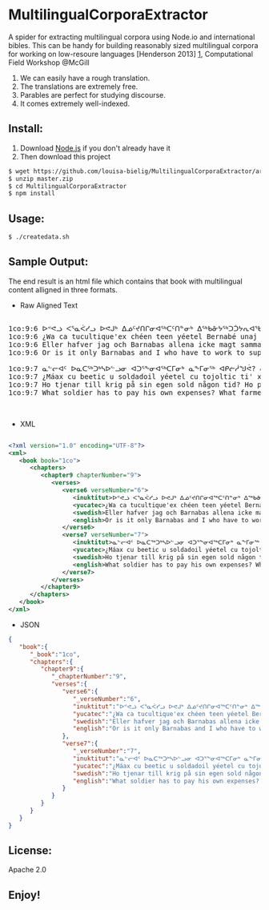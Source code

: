 MultilingualCorporaExtractor
============================

A spider for extracting multilingual corpora using Node.io and international bibles. This can be handy for building reasonably sized multilingual corpora for working on low-resoure languages [Henderson 2013] [1], Computational Field Workshop @McGill

1. We can easily have a rough translation.
2. The translations are extremely free.
3. Parables are perfect for studying discourse.
4. It comes extremely well-indexed.


Install:
--------

1. Download [Node.js](http://nodejs.org/) if you don't already have it
2. Then download this project

```bash
$ wget https://github.com/louisa-bielig/MultilingualCorporaExtractor/archive/master.zip
$ unzip master.zip
$ cd MultilingualCorporaExtractor
$ npm install 
```


Usage: 
------

```bash
$ ./createdata.sh

```


Sample Output:
--------------

The end result is an html file which contains that book with multilingual content alligned in three formats.  

* Raw Aligned Text

<pre>

1co:9:6 ᐅᕝᕙᓘ ᐸᕐᓇᐹᓯᓗ ᐅᕙᒍᒃ ᐃᓅᑦᔪᑎᒋᓂᐊᖅᑕᑦᑎᓐᓂᒃ ᐃᖅᑲᓁᔭᖅᑐᑑᔭᕆᐊᖃᖅᐱᓅᒃ? 
1co:9:6 ¿Wa ca tucultique'ex chéen teen yéetel Bernabé unaj c meyaj yéetel áakab? 
1co:9:6 Eller hafver jag och Barnabas allena icke magt sammaledes göra? 
1co:9:6 Or is it only Barnabas and I who have to work to support ourselves?

1co:9:7 ᓇᓪᓕᐊᑦ ᐅᓇᑕᖅᑐᒃᓴᐅᓪᓗᓂ ᐊᑐᕐᖕᓂᐊᖅᑕᒥᓂᒃ ᓇᖕᒥᓂᖅ ᐊᑭᓖᓲᖑᕚ? ᓇᓪᓕᐊᑦ ᕔᓂᒃᓴᓂᒃ ᑲᓐᖓᖅᓱᓚᐅᖅᑕᒥᓂᒃ ᐱᕈᖅᓰᕕᖁᑎᒥᓂᑦ ᐱᕈᖅᑐᓂᒃ ᓂᕆᕙᓐᖏᓛᖅ? ᓇᓪᓕᐊᓪᓗ ᐆᒪᔪᓂᒃ ᑲᒪᔨᐅᔪᖅ ᐆᒪᔪᖁᑎᒥ ᐃᒻᒧᖏᓐᓂᒃ ᐃᒻᒧᒃᑖᖅᕕᖃᖅᐸᓐᖏᓛᖅ?
1co:9:7 ¿Máax cu beetic u soldadoil yéetel cu tojoltic ti' xan ba'ax cu xupic? ¿Máax cu pakic uva cu dzo'ocole' ma' tu jaantic u yich? ¿Máax cu canantic j tamano'ob cu dzo'ocole' ma' tu yukik u kaab u yiim le j tamano'obo'? 
1co:9:7 Ho tjenar till krig på sin egen sold någon tid? Ho planterar en vingård, och icke äter af hans frukt? Eller ho vaktar en hjord, och äter icke af hjordsens mjölk? 
1co:9:7 What soldier has to pay his own expenses? What farmer plants a vineyard and doesn’t have the right to eat some of its fruit? What shepherd cares for a flock of sheep and isn’t allowed to drink some of the milk? 


</pre>

* XML

```xml

<?xml version="1.0" encoding="UTF-8"?>
<xml>
   <book book="1co">
      <chapters>
         <chapter9 chapterNumber="9">
            <verses>
               <verse6 verseNumber="6">
                  <inuktitut>ᐅᕝᕙᓘ ᐸᕐᓇᐹᓯᓗ ᐅᕙᒍᒃ ᐃᓅᑦᔪᑎᒋᓂᐊᖅᑕᑦᑎᓐᓂᒃ ᐃᖅᑲᓁᔭᖅᑐᑑᔭᕆᐊᖃᖅᐱᓅᒃ?</inuktitut>
                  <yucatec>¿Wa ca tucultique'ex chéen teen yéetel Bernabé unaj c meyaj yéetel áakab?</yucatec>
                  <swedish>Eller hafver jag och Barnabas allena icke magt sammaledes göra?</swedish>
                  <english>Or is it only Barnabas and I who have to work to support ourselves?</english>
               </verse6>
               <verse7 verseNumber="7">
                  <inuktitut>ᓇᓪᓕᐊᑦ ᐅᓇᑕᖅᑐᒃᓴᐅᓪᓗᓂ ᐊᑐᕐᖕᓂᐊᖅᑕᒥᓂᒃ ᓇᖕᒥᓂᖅ ᐊᑭᓖᓲᖑᕚ? ᓇᓪᓕᐊᑦ ᕔᓂᒃᓴᓂᒃ ᑲᓐᖓᖅᓱᓚᐅᖅᑕᒥᓂᒃ ᐱᕈᖅᓰᕕᖁᑎᒥᓂᑦ ᐱᕈᖅᑐᓂᒃ ᓂᕆᕙᓐᖏᓛᖅ? ᓇᓪᓕᐊᓪᓗ ᐆᒪᔪᓂᒃ ᑲᒪᔨᐅᔪᖅ ᐆᒪᔪᖁᑎᒥ ᐃᒻᒧᖏᓐᓂᒃ ᐃᒻᒧᒃᑖᖅᕕᖃᖅᐸᓐᖏᓛᖅ?</inuktitut>
                  <yucatec>¿Máax cu beetic u soldadoil yéetel cu tojoltic ti' xan ba'ax cu xupic? ¿Máax cu pakic uva cu dzo'ocole' ma' tu jaantic u yich? ¿Máax cu canantic j tamano'ob cu dzo'ocole' ma' tu yukik u kaab u yiim le j tamano'obo'?</yucatec>
                  <swedish>Ho tjenar till krig på sin egen sold någon tid? Ho planterar en vingård, och icke äter af hans frukt? Eller ho vaktar en hjord, och äter icke af hjordsens mjölk?</swedish>
                  <english>What soldier has to pay his own expenses? What farmer plants a vineyard and doesn’t have the right to eat some of its fruit? What shepherd cares for a flock of sheep and isn’t allowed to drink some of the milk?</english>
               </verse7>
            </verses>
         </chapter9>
      </chapters>
   </book>
</xml>


```

* JSON

```json
{
   "book":{
      "_book":"1co",
      "chapters":{
         "chapter9":{
            "_chapterNumber":"9",
            "verses":{
               "verse6":{
                  "_verseNumber":"6",
                  "inuktitut":"ᐅᕝᕙᓘ ᐸᕐᓇᐹᓯᓗ ᐅᕙᒍᒃ ᐃᓅᑦᔪᑎᒋᓂᐊᖅᑕᑦᑎᓐᓂᒃ ᐃᖅᑲᓁᔭᖅᑐᑑᔭᕆᐊᖃᖅᐱᓅᒃ? ",
                  "yucatec":"¿Wa ca tucultique'ex chéen teen yéetel Bernabé unaj c meyaj yéetel áakab? ",
                  "swedish":"Eller hafver jag och Barnabas allena icke magt sammaledes göra? ",
                  "english":"Or is it only Barnabas and I who have to work to support ourselves?"
               },
               "verse7":{
                  "_verseNumber":"7",
                  "inuktitut":"ᓇᓪᓕᐊᑦ ᐅᓇᑕᖅᑐᒃᓴᐅᓪᓗᓂ ᐊᑐᕐᖕᓂᐊᖅᑕᒥᓂᒃ ᓇᖕᒥᓂᖅ ᐊᑭᓖᓲᖑᕚ? ᓇᓪᓕᐊᑦ ᕔᓂᒃᓴᓂᒃ ᑲᓐᖓᖅᓱᓚᐅᖅᑕᒥᓂᒃ ᐱᕈᖅᓰᕕᖁᑎᒥᓂᑦ ᐱᕈᖅᑐᓂᒃ ᓂᕆᕙᓐᖏᓛᖅ? ᓇᓪᓕᐊᓪᓗ ᐆᒪᔪᓂᒃ ᑲᒪᔨᐅᔪᖅ ᐆᒪᔪᖁᑎᒥ ᐃᒻᒧᖏᓐᓂᒃ ᐃᒻᒧᒃᑖᖅᕕᖃᖅᐸᓐᖏᓛᖅ?",
                  "yucatec":"¿Máax cu beetic u soldadoil yéetel cu tojoltic ti' xan ba'ax cu xupic? ¿Máax cu pakic uva cu dzo'ocole' ma' tu jaantic u yich? ¿Máax cu canantic j tamano'ob cu dzo'ocole' ma' tu yukik u kaab u yiim le j tamano'obo'? ",
                  "swedish":"Ho tjenar till krig på sin egen sold någon tid? Ho planterar en vingård, och icke äter af hans frukt? Eller ho vaktar en hjord, och äter icke af hjordsens mjölk? ",
                  "english":"What soldier has to pay his own expenses? What farmer plants a vineyard and doesn’t have the right to eat some of its fruit? What shepherd cares for a flock of sheep and isn’t allowed to drink some of the milk? "
               }
            }
         }
      }
   }
}
```

License:
--------

Apache 2.0 


  [1]: http://migmaq.org/wp-content/uploads/2013/04/field_slides.pdf        "Henderson 2013"

Enjoy!
------

